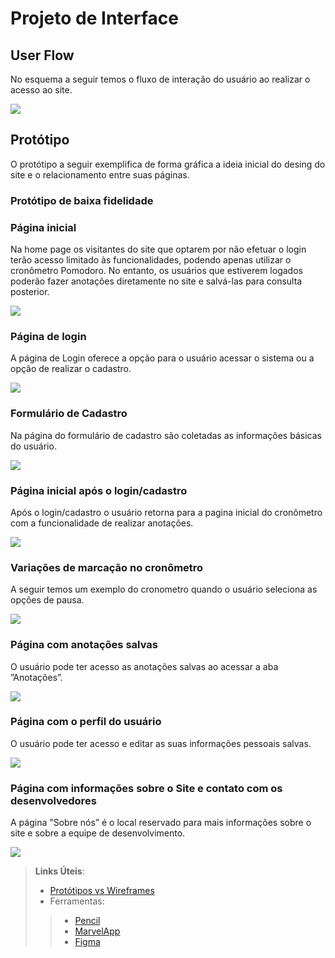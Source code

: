
# Projeto de Interface

## User Flow
No esquema a seguir temos o fluxo de interação do usuário ao realizar o acesso ao site.  

<a href="Flow Chart"> <img src="img/FlowchartAj.jpg"></a>

## Protótipo

O protótipo a seguir exemplifica de forma gráfica a ideia inicial do desing do site e o relacionamento entre suas páginas.

### Protótipo de baixa fidelidade

### Página inicial

Na home page os visitantes do site que optarem por não efetuar o login terão acesso limitado às funcionalidades, podendo apenas utilizar o cronômetro Pomodoro. No entanto, os usuários que estiverem logados poderão fazer anotações diretamente no site e salvá-las para consulta posterior.

<a href="Página inicial"> <img src="img/BaixaFidelidade/001-Home.png"></a>

### Página de login

A página de Login oferece a opção para o usuário acessar o sistema ou a opção de realizar o cadastro.

<a href="Página de login"> <img src="img/BaixaFidelidade/002-pag-login.png"></a>

### Formulário de Cadastro

Na página do formulário de cadastro são coletadas as informações básicas do usuário.

<a href="Formulário de Cadastro"> <img src="img/BaixaFidelidade/003-pag-cadastro.png"></a>
 
### Página inicial após o login/cadastro

Após o login/cadastro o usuário retorna para a pagina inicial do cronômetro com a funcionalidade de realizar anotações.

<a href="Página inicial"> <img src="img/BaixaFidelidade/004-logado.png"></a>

### Variações de marcação no cronômetro

A seguir temos um exemplo do cronometro quando o usuário seleciona as opções de pausa.

<a href="Exemplo do cronômetro"> <img src="img/BaixaFidelidade/005-exe-crono.png"></a>

### Página com anotações salvas

O usuário pode ter acesso as anotações salvas ao acessar a aba ”Anotações”.

<a href="Anotações"> <img src="img/BaixaFidelidade/006-anotacoes.png"></a>

### Página com o perfil do usuário

O usuário pode ter acesso e editar as suas informações pessoais salvas.

<a href="Perfil do usuário"> <img src="img/BaixaFidelidade/007-perfil.png"></a>

### Página com informações sobre o Site e contato com os desenvolvedores

A página "Sobre nós” é o local reservado para mais informações sobre o site e sobre a equipe de desenvolvimento.

<a href="Sobre nós"> <img src="img/BaixaFidelidade/008-sobre.png"></a>

> **Links Úteis**:
> - [Protótipos vs Wireframes](https://www.nngroup.com/videos/prototypes-vs-wireframes-ux-projects/)
>- Ferramentas:
>> - [Pencil](https://pencil.evolus.vn/)
>> - [MarvelApp](https://marvelapp.com/)
>> - [Figma](https://www.figma.com/)


